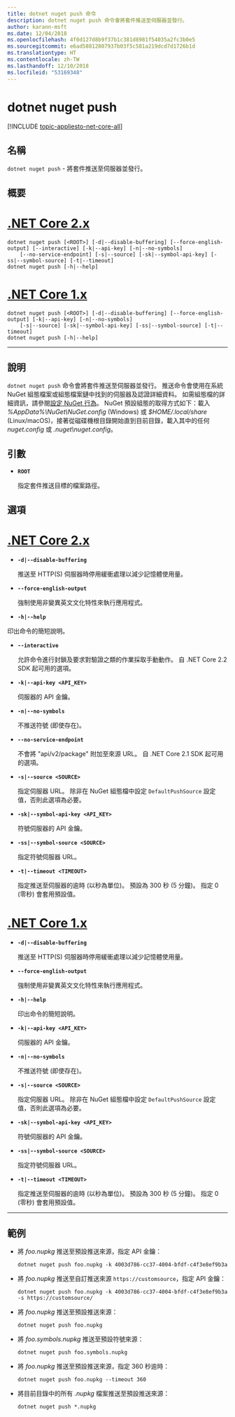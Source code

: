 ```yaml
---
title: dotnet nuget push 命令
description: dotnet nuget push 命令會將套件推送至伺服器並發行。
author: karann-msft
ms.date: 12/04/2018
ms.openlocfilehash: 4f0d127d8b9f37b1c381d8981f54035a2fc3b0e5
ms.sourcegitcommit: e6ad58812807937b03f5c581a219dcd7d1726b1d
ms.translationtype: HT
ms.contentlocale: zh-TW
ms.lasthandoff: 12/10/2018
ms.locfileid: "53169348"
---
```

# <a name="dotnet-nuget-push"></a>dotnet nuget push

[!INCLUDE [topic-appliesto-net-core-all](../../../includes/topic-appliesto-net-core-all.md)]

## <a name="name"></a>名稱

`dotnet nuget push` - 將套件推送至伺服器並發行。

## <a name="synopsis"></a>概要

# <a name="net-core-2xtabnetcore2x"></a>[.NET Core 2.x](#tab/netcore2x)
```
dotnet nuget push [<ROOT>] [-d|--disable-buffering] [--force-english-output] [--interactive] [-k|--api-key] [-n|--no-symbols]
    [--no-service-endpoint] [-s|--source] [-sk|--symbol-api-key] [-ss|--symbol-source] [-t|--timeout]
dotnet nuget push [-h|--help]
```
# <a name="net-core-1xtabnetcore1x"></a>[.NET Core 1.x](#tab/netcore1x)
```
dotnet nuget push [<ROOT>] [-d|--disable-buffering] [--force-english-output] [-k|--api-key] [-n|--no-symbols]
    [-s|--source] [-sk|--symbol-api-key] [-ss|--symbol-source] [-t|--timeout]
dotnet nuget push [-h|--help]
```
---

## <a name="description"></a>說明

`dotnet nuget push` 命令會將套件推送至伺服器並發行。 推送命令會使用在系統 NuGet 組態檔案或組態檔案鏈中找到的伺服器及認證詳細資料。 如需組態檔的詳細資訊，請參閱[設定 NuGet 行為](/nuget/consume-packages/configuring-nuget-behavior)。 NuGet 預設組態的取得方式如下：載入 *%AppData%\NuGet\NuGet.config* (Windows) 或 *$HOME/.local/share* (Linux/macOS)，接著從磁碟機根目錄開始直到目前目錄，載入其中的任何 *nuget.config* 或 *.nuget\nuget.config*。

## <a name="arguments"></a>引數

* **`ROOT`**

  指定套件推送目標的檔案路徑。

## <a name="options"></a>選項

# <a name="net-core-2xtabnetcore2x"></a>[.NET Core 2.x](#tab/netcore2x)

* **`-d|--disable-buffering`**

  推送至 HTTP(S) 伺服器時停用緩衝處理以減少記憶體使用量。

* **`--force-english-output`**

  強制使用非變異英文文化特性來執行應用程式。

* **`-h|--help`**

印出命令的簡短說明。

* **`--interactive`**

  允許命令進行封鎖及要求對驗證之類的作業採取手動動作。 自 .NET Core 2.2 SDK 起可用的選項。

* **`-k|--api-key <API_KEY>`**

  伺服器的 API 金鑰。

* **`-n|--no-symbols`**

  不推送符號 (即使存在)。

* **`--no-service-endpoint`**

  不會將 "api/v2/package" 附加至來源 URL。 自 .NET Core 2.1 SDK 起可用的選項。

* **`-s|--source <SOURCE>`**

  指定伺服器 URL。 除非在 NuGet 組態檔中設定 `DefaultPushSource` 設定值，否則此選項為必要。

* **`-sk|--symbol-api-key <API_KEY>`**

  符號伺服器的 API 金鑰。

* **`-ss|--symbol-source <SOURCE>`**

  指定符號伺服器 URL。

* **`-t|--timeout <TIMEOUT>`**

  指定推送至伺服器的逾時 (以秒為單位)。 預設為 300 秒 (5 分鐘)。 指定 0 (零秒) 會套用預設值。

# <a name="net-core-1xtabnetcore1x"></a>[.NET Core 1.x](#tab/netcore1x)

* **`-d|--disable-buffering`**

  推送至 HTTP(S) 伺服器時停用緩衝處理以減少記憶體使用量。

* **`--force-english-output`**

  強制使用非變異英文文化特性來執行應用程式。

* **`-h|--help`**

  印出命令的簡短說明。

* **`-k|--api-key <API_KEY>`**

  伺服器的 API 金鑰。

* **`-n|--no-symbols`**

  不推送符號 (即使存在)。

* **`-s|--source <SOURCE>`**

  指定伺服器 URL。 除非在 NuGet 組態檔中設定 `DefaultPushSource` 設定值，否則此選項為必要。

* **`-sk|--symbol-api-key <API_KEY>`**

  符號伺服器的 API 金鑰。

* **`-ss|--symbol-source <SOURCE>`**

  指定符號伺服器 URL。

* **`-t|--timeout <TIMEOUT>`**

  指定推送至伺服器的逾時 (以秒為單位)。 預設為 300 秒 (5 分鐘)。 指定 0 (零秒) 會套用預設值。

---

## <a name="examples"></a>範例

* 將 *foo.nupkg* 推送至預設推送來源，指定 API 金鑰：

  ```console
  dotnet nuget push foo.nupkg -k 4003d786-cc37-4004-bfdf-c4f3e8ef9b3a
  ```

* 將 *foo.nupkg* 推送至自訂推送來源 `https://customsource`，指定 API 金鑰：

  ```console
  dotnet nuget push foo.nupkg -k 4003d786-cc37-4004-bfdf-c4f3e8ef9b3a -s https://customsource/
  ```

* 將 *foo.nupkg* 推送至預設推送來源：

  ```console
  dotnet nuget push foo.nupkg
  ```

* 將 *foo.symbols.nupkg* 推送至預設符號來源：

  ```console
  dotnet nuget push foo.symbols.nupkg
  ```

* 將 *foo.nupkg* 推送至預設推送來源，指定 360 秒逾時：

  ```console
  dotnet nuget push foo.nupkg --timeout 360
  ```

* 將目前目錄中的所有 *.nupkg* 檔案推送至預設推送來源：

  ```console
  dotnet nuget push *.nupkg
  ```